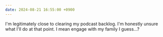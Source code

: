 ```yaml
---
date: 2024-08-21 16:55:00 +0900
---
```


I'm legitimately close to clearing my podcast backlog. I'm honestly unsure what I'll do at that point. I mean engage with my family I guess…?
